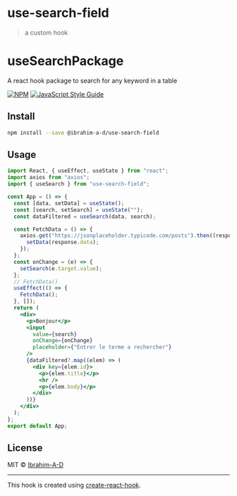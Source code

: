 # use-search-field

> a custom hook

# useSearchPackage

A react hook package to search for any keyword in a table

[![NPM](https://img.shields.io/npm/v/@ibrahim-a-d/use-search-field.svg)](https://www.npmjs.com/package/@ibrahim-a-d/use-search-field) [![JavaScript Style Guide](https://img.shields.io/badge/code_style-standard-brightgreen.svg)](https://standardjs.com)

## Install

```bash
npm install --save @ibrahim-a-d/use-search-field
```

## Usage

```jsx
import React, { useEffect, useState } from "react";
import axios from "axios";
import { useSearch } from "use-search-field";

const App = () => {
  const [data, setData] = useState();
  const [search, setSearch] = useState("");
  const dataFiltered = useSearch(data, search);

  const FetchData = () => {
    axios.get("https://jsonplaceholder.typicode.com/posts").then((response) => {
      setData(response.data);
    });
  };
  const onChange = (e) => {
    setSearch(e.target.value);
  };
  // FetchData()
  useEffect(() => {
    FetchData();
  }, []);
  return (
    <div>
      <p>Bonjour</p>
      <input
        value={search}
        onChange={onChange}
        placeholder={"Entrer le terme a rechercher"}
      />
      {dataFiltered?.map((elem) => (
        <div key={elem.id}>
          <p>{elem.title}</p>
          <hr />
          <p>{elem.body}</p>
        </div>
      ))}
    </div>
  );
};
export default App;
```

## License

MIT © [Ibrahim-A-D](https://github.com/Ibrahim-A-D/)

---

This hook is created using [create-react-hook](https://github.com/hermanya/create-react-hook).
